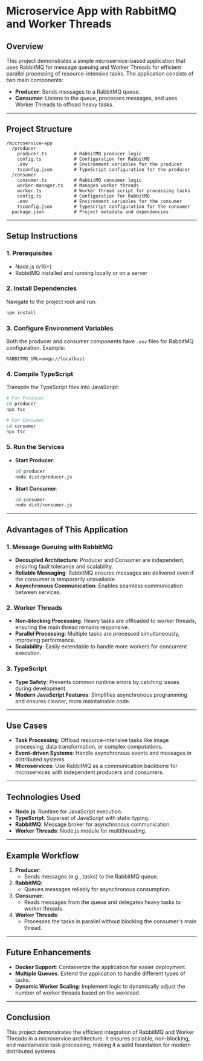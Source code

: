 
# **Microservice App with RabbitMQ and Worker Threads**

## **Overview**
This project demonstrates a simple microservice-based application that uses RabbitMQ for message queuing and Worker Threads for efficient parallel processing of resource-intensive tasks. The application consists of two main components:
- **Producer**: Sends messages to a RabbitMQ queue.
- **Consumer**: Listens to the queue, processes messages, and uses Worker Threads to offload heavy tasks.

---

## **Project Structure**
```
/microservice-app
  /producer
    producer.ts          # RabbitMQ producer logic
    config.ts            # Configuration for RabbitMQ
    .env                 # Environment variables for the producer
    tsconfig.json        # TypeScript configuration for the producer
  /consumer
    consumer.ts          # RabbitMQ consumer logic
    worker-manager.ts    # Manages worker threads
    worker.ts            # Worker thread script for processing tasks
    config.ts            # Configuration for RabbitMQ
    .env                 # Environment variables for the consumer
    tsconfig.json        # TypeScript configuration for the consumer
  package.json           # Project metadata and dependencies
```

---

## **Setup Instructions**

### **1. Prerequisites**
- Node.js (v16+)
- RabbitMQ installed and running locally or on a server

### **2. Install Dependencies**
Navigate to the project root and run:
```bash
npm install
```

### **3. Configure Environment Variables**
Both the producer and consumer components have `.env` files for RabbitMQ configuration. Example:
```env
RABBITMQ_URL=amqp://localhost
```

### **4. Compile TypeScript**
Transpile the TypeScript files into JavaScript:
```bash
# For Producer
cd producer
npx tsc

# For Consumer
cd consumer
npx tsc
```

### **5. Run the Services**
- **Start Producer**:
  ```bash
  cd producer
  node dist/producer.js
  ```

- **Start Consumer**:
  ```bash
  cd consumer
  node dist/consumer.js
  ```

---

## **Advantages of This Application**

### **1. Message Queuing with RabbitMQ**
- **Decoupled Architecture**: Producer and Consumer are independent, ensuring fault tolerance and scalability.
- **Reliable Messaging**: RabbitMQ ensures messages are delivered even if the consumer is temporarily unavailable.
- **Asynchronous Communication**: Enables seamless communication between services.

### **2. Worker Threads**
- **Non-blocking Processing**: Heavy tasks are offloaded to worker threads, ensuring the main thread remains responsive.
- **Parallel Processing**: Multiple tasks are processed simultaneously, improving performance.
- **Scalability**: Easily extendable to handle more workers for concurrent execution.

### **3. TypeScript**
- **Type Safety**: Prevents common runtime errors by catching issues during development.
- **Modern JavaScript Features**: Simplifies asynchronous programming and ensures cleaner, more maintainable code.

---

## **Use Cases**
- **Task Processing**: Offload resource-intensive tasks like image processing, data transformation, or complex computations.
- **Event-driven Systems**: Handle asynchronous events and messages in distributed systems.
- **Microservices**: Use RabbitMQ as a communication backbone for microservices with independent producers and consumers.

---

## **Technologies Used**
- **Node.js**: Runtime for JavaScript execution.
- **TypeScript**: Superset of JavaScript with static typing.
- **RabbitMQ**: Message broker for asynchronous communication.
- **Worker Threads**: Node.js module for multithreading.

---

## **Example Workflow**
1. **Producer**:
   - Sends messages (e.g., tasks) to the RabbitMQ queue.
2. **RabbitMQ**:
   - Queues messages reliably for asynchronous consumption.
3. **Consumer**:
   - Reads messages from the queue and delegates heavy tasks to worker threads.
4. **Worker Threads**:
   - Processes the tasks in parallel without blocking the consumer's main thread.

---

## **Future Enhancements**
- **Docker Support**: Containerize the application for easier deployment.
- **Multiple Queues**: Extend the application to handle different types of tasks.
- **Dynamic Worker Scaling**: Implement logic to dynamically adjust the number of worker threads based on the workload.

---

## **Conclusion**
This project demonstrates the efficient integration of RabbitMQ and Worker Threads in a microservice architecture. It ensures scalable, non-blocking, and maintainable task processing, making it a solid foundation for modern distributed systems.

